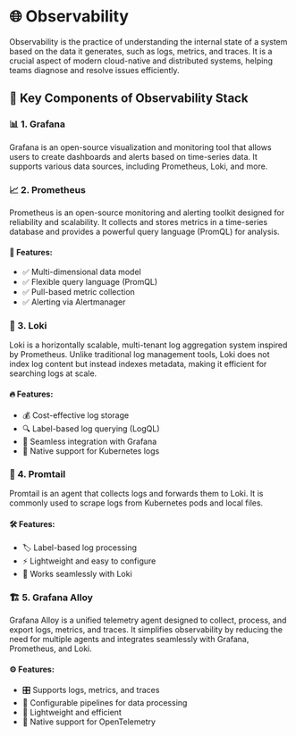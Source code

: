 # 🌐 Observability

Observability is the practice of understanding the internal state of a system based on the data it generates, such as logs, metrics, and traces. It is a crucial aspect of modern cloud-native and distributed systems, helping teams diagnose and resolve issues efficiently.

## 🔑 Key Components of Observability Stack

### 📊 1. Grafana
Grafana is an open-source visualization and monitoring tool that allows users to create dashboards and alerts based on time-series data. It supports various data sources, including Prometheus, Loki, and more.

### 📈 2. Prometheus
Prometheus is an open-source monitoring and alerting toolkit designed for reliability and scalability. It collects and stores metrics in a time-series database and provides a powerful query language (PromQL) for analysis.

#### 🚀 Features:
- ✅ Multi-dimensional data model
- ✅ Flexible query language (PromQL)
- ✅ Pull-based metric collection
- ✅ Alerting via Alertmanager

### 📜 3. Loki
Loki is a horizontally scalable, multi-tenant log aggregation system inspired by Prometheus. Unlike traditional log management tools, Loki does not index log content but instead indexes metadata, making it efficient for searching logs at scale.

#### 🔥 Features:
- 💰 Cost-effective log storage
- 🔍 Label-based log querying (LogQL)
- 📡 Seamless integration with Grafana
- 📌 Native support for Kubernetes logs

### 🔄 4. Promtail
Promtail is an agent that collects logs and forwards them to Loki. It is commonly used to scrape logs from Kubernetes pods and local files.

#### 🛠️ Features:
- 🏷️ Label-based log processing
- ⚡ Lightweight and easy to configure
- 🔗 Works seamlessly with Loki

### 🏗️ 5. Grafana Alloy
Grafana Alloy is a unified telemetry agent designed to collect, process, and export logs, metrics, and traces. It simplifies observability by reducing the need for multiple agents and integrates seamlessly with Grafana, Prometheus, and Loki.

#### ⚙️ Features:
- 🎛️ Supports logs, metrics, and traces
- 🔄 Configurable pipelines for data processing
- 🌱 Lightweight and efficient
- 🔗 Native support for OpenTelemetry
